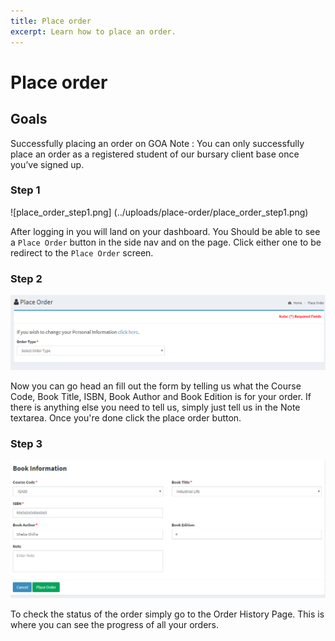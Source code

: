 ```yaml
---
title: Place order
excerpt: Learn how to place an order.
---
```


# Place order

## Goals

Successfully placing an order on GOA
Note : You can only successfully place an order as a registered student of our bursary client base once you’ve signed up. 

### Step 1

![place_order_step1.png] (../uploads/place-order/place_order_step1.png)

After logging in you will land on your dashboard. You Should be able to see a `Place Order` button in the side nav and on the page. Click either one to be redirect to the `Place Order` screen.

### Step 2

![place_order_step2.png](../uploads/place-order/place_order_step2.png)

Now you can go head an fill out the form by telling us what the Course Code, Book Title, ISBN, Book Author and Book Edition is for your order. If there is anything else you need to tell us, simply just tell us in the Note textarea. Once you're done click the place order button.





### Step 3

![place_order_step3.png](../uploads/place-order/place_order_step3.png)

To check the status of the order simply go to the Order History Page. This is where you can see the progress of all your orders.






